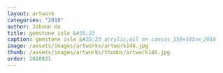 ```yaml
---
layout: artwork 
categories: "2018" 
author: Jihoon Ha 
title: gemstone isle &#35;23 
caption: gemstone isle &#35;23_acrylic,oil on canvas_150×105㎝_2018 
image: /assets/images/artworks/artwork146.jpg 
thumb: /assets/images/artworks/thumbs/artwork146.jpg 
order: 2018021 
---
```

